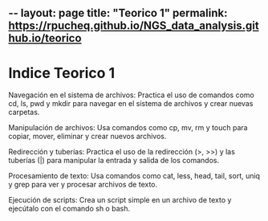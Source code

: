 --
layout: page
title: "Teorico 1"
permalink: https://rpucheq.github.io/NGS_data_analysis.github.io/teorico
--

# Indice Teorico 1

Navegación en el sistema de archivos: Practica el uso de comandos como cd, ls, pwd y mkdir para navegar en el sistema de archivos y crear nuevas carpetas.

Manipulación de archivos: Usa comandos como cp, mv, rm y touch para copiar, mover, eliminar y crear nuevos archivos.

Redirección y tuberías: Practica el uso de la redirección (>, >>) y las tuberías (|) para manipular la entrada y salida de los comandos.

Procesamiento de texto: Usa comandos como cat, less, head, tail, sort, uniq y grep para ver y procesar archivos de texto.

Ejecución de scripts: Crea un script simple en un archivo de texto y ejecútalo con el comando sh o bash.
